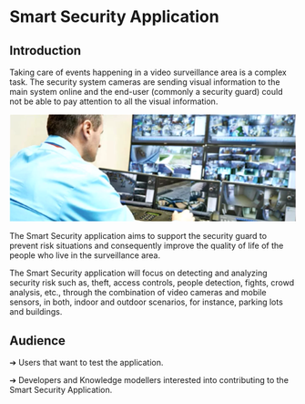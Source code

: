 # Smart Security Application

## Introduction

Taking care of events happening in a video surveillance area is a complex task. The security system cameras are sending visual information to the main system online and the end-user (commonly a security guard) could not be able to pay attention to all the visual information.
 
![Search](images/guard.png)
 
 The Smart Security application aims to support the security guard to prevent risk situations and consequently improve the quality of life of the people who live in the surveillance area.

The Smart Security application will focus on detecting and analyzing security risk such as, theft, access controls, people detection, fights, crowd analysis, etc., through the combination of video cameras and mobile sensors, in both, indoor and outdoor scenarios, for instance, parking lots and buildings. 


## Audience

➔	Users that want to test the application.

➔	Developers and Knowledge modellers interested into contributing to the Smart Security Application.



